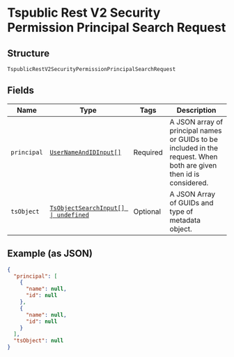 
# Tspublic Rest V2 Security Permission Principal Search Request

## Structure

`TspublicRestV2SecurityPermissionPrincipalSearchRequest`

## Fields

| Name | Type | Tags | Description |
|  --- | --- | --- | --- |
| `principal` | [`UserNameAndIDInput[]`](../../doc/models/user-name-and-id-input.md) | Required | A JSON array of principal names or GUIDs to be included in the request. When both are given then id is considered. |
| `tsObject` | [`TsObjectSearchInput[] \| undefined`](../../doc/models/ts-object-search-input.md) | Optional | A JSON Array of GUIDs and type of metadata object. |

## Example (as JSON)

```json
{
  "principal": [
    {
      "name": null,
      "id": null
    },
    {
      "name": null,
      "id": null
    }
  ],
  "tsObject": null
}
```

